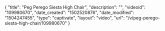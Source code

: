 {
    "title": "Peg Perego Siesta High Chair",
    "description": "",
    "videoid": "109980670",
    "date_created": "1502520876",
    "date_modified": "1504247455",
    "type": "captivate",
    "layout": "video",
    "url": "\/v\/peg-perego-siesta-high-chair\/109980670"
}